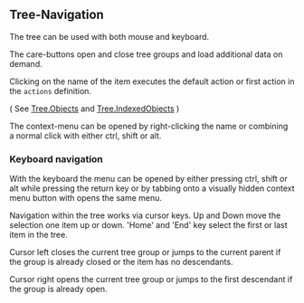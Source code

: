 ## Tree-Navigation

The tree can be used with both mouse and keyboard.

The care-buttons open and close tree groups and load additional data on demand.

Clicking on the name of the item executes the default action or first action in the `actions` definition.

( See [Tree.Objects](component-reference.md#treeobjects) and [Tree.IndexedObjects](component-reference.md#treeindexedobjects) )

The context-menu can be opened by right-clicking the name or combining
a normal click with either ctrl, shift or alt.

### Keyboard navigation
 
With the keyboard the menu can be opened by either pressing ctrl, shift
or alt while pressing the return key or by tabbing onto a visually
hidden context menu button with opens the same menu.

Navigation within the tree works via cursor keys. Up and Down move the selection
one item up or down. 'Home' and 'End' key select the first or last item in the tree.

Cursor left closes the current tree group or jumps to the current parent if
the group is already closed or the item has no descendants.

Cursor right opens the current tree group or jumps to the first descendant 
if the group is already open.

